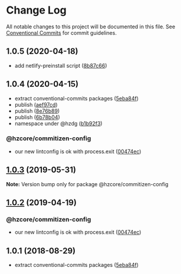 # Change Log

All notable changes to this project will be documented in this file.
See [Conventional Commits](https://conventionalcommits.org) for commit guidelines.

## 1.0.5 (2020-04-18)


* add netlify-preinstall script ([8b87c66](https://github.com/hzdg/hz-core/commit/8b87c66))


## 1.0.4 (2020-04-15)


* extract conventional-commits packages ([5eba84f](https://github.com/hzdg/hz-core/commit/5eba84f))
* publish ([aef97cd](https://github.com/hzdg/hz-core/commit/aef97cd))
* publish ([8e76b89](https://github.com/hzdg/hz-core/commit/8e76b89))
* publish ([6b78b04](https://github.com/hzdg/hz-core/commit/6b78b04))
* namespace under @hzdg ([b1b92f3](https://github.com/hzdg/hz-core/commit/b1b92f3))

### @hzcore/commitizen-config

* our new lintconfig is ok with process.exit ([00474ec](https://github.com/hzdg/hz-core/commit/00474ec))


## [1.0.3](https://github.com/hzdg/hz-core/compare/@hzcore/commitizen-config@1.0.2...@hzcore/commitizen-config@1.0.3) (2019-05-31)

**Note:** Version bump only for package @hzcore/commitizen-config





## [1.0.2](https://github.com/hzdg/hz-core/compare/@hzcore/commitizen-config@1.0.1...@hzcore/commitizen-config@1.0.2) (2019-04-19)


### @hzcore/commitizen-config

* our new lintconfig is ok with process.exit ([00474ec](https://github.com/hzdg/hz-core/commit/00474ec))


## 1.0.1 (2018-08-29)


* extract conventional-commits packages ([5eba84f](https://github.com/hzdg/hz-core/commit/5eba84f))
